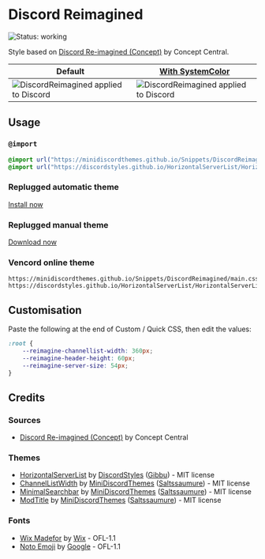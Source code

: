 [preview]: https://minidiscordthemes.github.io/Snippets/DiscordReimagined/preview.avif
[previewColor]: https://minidiscordthemes.github.io/Snippets/DiscordReimagined/previewColor.avif
[SystemColor]: https://github.com/MiniDiscordThemes/SystemColor

# Discord Reimagined
![Status: working](https://img.shields.io/badge/status-working-green?style=flat-square)

Style based on [Discord Re-imagined (Concept)](https://www.youtube.com/watch?v=7gyZyg3jC2w) by Concept Central.

| Default                                          | [With SystemColor][SystemColor]                       |
| ------------------------------------------------ | ----------------------------------------------------- |
| ![DiscordReimagined applied to Discord][preview] | ![DiscordReimagined applied to Discord][previewColor] |

## Usage
### `@import`
```css
@import url("https://minidiscordthemes.github.io/Snippets/DiscordReimagined/main.css");
@import url("https://discordstyles.github.io/HorizontalServerList/HorizontalServerList.theme.css");
```
### Replugged automatic theme
[Install now](https://replugged.dev/install?identifier=net.saltssaumure.Reimagined)
### Replugged manual theme
[Download now](https://github.com/MiniDiscordThemes/Snippets/releases/latest/download/net.saltssaumure.Reimagined.asar)
### Vencord online theme
```
https://minidiscordthemes.github.io/Snippets/DiscordReimagined/main.css
https://discordstyles.github.io/HorizontalServerList/HorizontalServerList.theme.css
```

## Customisation
Paste the following at the end of Custom / Quick CSS, then edit the values:
```css
:root {
    --reimagine-channellist-width: 360px;
    --reimagine-header-height: 60px;
    --reimagine-server-size: 54px;
}
```

## Credits
### Sources
- [Discord Re-imagined (Concept)](https://www.youtube.com/watch?v=7gyZyg3jC2w) by Concept Central

### Themes
- [HorizontalServerList](https://github.com/DiscordStyles/HorizontalServerList) by [DiscordStyles](https://github.com/DiscordStyles) ([Gibbu](https://github.com/Gibbu)) - MIT license
- [ChannelListWidth](https://github.com/MiniDiscordThemes/Snippets/blob/main/themes/ChannelListWidth) by [MiniDiscordThemes](https://github.com/MiniDiscordThemes) ([Saltssaumure](https://github.com/Saltssaumure)) - MIT license
- [MinimalSearchbar](https://github.com/MiniDiscordThemes/Snippets/blob/main/themes/MinimalSearchbar) by [MiniDiscordThemes](https://github.com/MiniDiscordThemes) ([Saltssaumure](https://github.com/Saltssaumure)) - MIT license
- [ModTitle](https://github.com/MiniDiscordThemes/Snippets/blob/main/themes/ModTitle) by [MiniDiscordThemes](https://github.com/MiniDiscordThemes) ([Saltssaumure](https://github.com/Saltssaumure)) - MIT license

### Fonts
- [Wix Madefor](https://github.com/wix-incubator/wixmadefor) by [Wix](https://github.com/wix-incubator) - OFL-1.1
- [Noto Emoji](https://github.com/google/fonts/tree/main/ofl/notoemoji) by [Google](https://github.com/google) - OFL-1.1